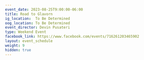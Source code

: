 ```yaml
---
event_date: 2023-08-25T9:00:00-06:00
title: Road to Glavorn
ig_location:  To Be Determined
oog_location: To Be Determined
event_director: Devin Pusateri
type: Weekend Event
facebook_link: https://www.facebook.com/events/716261203465902
layout: event_schedule
weight: 9
hidden: true
---
```

